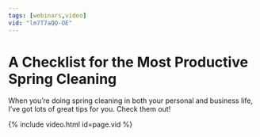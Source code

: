 ```yaml
---
tags: [webinars,video]
vid: "lm7T7aQQ-OE"
---
```


# A Checklist for the Most Productive Spring Cleaning

When you’re doing spring cleaning in both your personal and business life, I’ve got lots of great tips for you. Check them out!

{% include video.html id=page.vid %}

<!--More-->


[n]: https://nozbe.com/?a=mike
